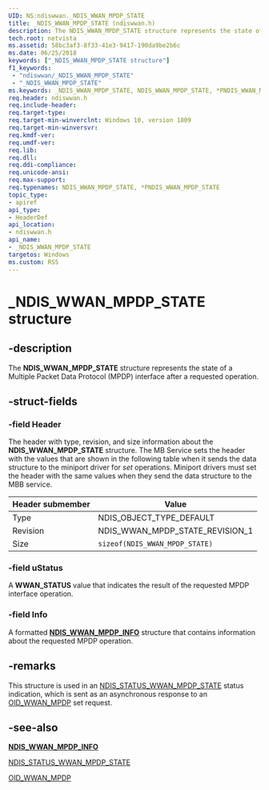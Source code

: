 ```yaml
---
UID: NS:ndiswwan._NDIS_WWAN_MPDP_STATE
title: _NDIS_WWAN_MPDP_STATE (ndiswwan.h)
description: The NDIS_WWAN_MPDP_STATE structure represents the state of a Multiple Packet Data Protocol (MPDP) interface after a requested operation.
tech.root: netvista
ms.assetid: 58bc3af3-8f33-41e3-9417-190da9be2b6c
ms.date: 06/25/2018
keywords: ["_NDIS_WWAN_MPDP_STATE structure"]
f1_keywords:
 - "ndiswwan/_NDIS_WWAN_MPDP_STATE"
 - "_NDIS_WWAN_MPDP_STATE"
ms.keywords: _NDIS_WWAN_MPDP_STATE, NDIS_WWAN_MPDP_STATE, *PNDIS_WWAN_MPDP_STATE, 
req.header: ndiswwan.h
req.include-header:
req.target-type:
req.target-min-winverclnt: Windows 10, version 1809
req.target-min-winversvr:
req.kmdf-ver:
req.umdf-ver:
req.lib:
req.dll:
req.ddi-compliance:
req.unicode-ansi:
req.max-support:
req.typenames: NDIS_WWAN_MPDP_STATE, *PNDIS_WWAN_MPDP_STATE
topic_type: 
- apiref
api_type: 
- HeaderDef
api_location: 
- ndiswwan.h
api_name: 
- _NDIS_WWAN_MPDP_STATE
targetos: Windows
ms.custom: RS5
---
```


# _NDIS_WWAN_MPDP_STATE structure

## -description

The **NDIS_WWAN_MPDP_STATE** structure represents the state of a Multiple Packet Data Protocol (MPDP) interface after a requested operation.

## -struct-fields

### -field Header
 
The header with type, revision, and size information about the **NDIS_WWAN_MPDP_STATE** structure. The MB Service sets the header with the values that are shown in the following table when it sends the data structure to the miniport driver for *set* operations. Miniport drivers must set the header with the same values when they send the data structure to the MBB service.

| Header submember | Value |
| --- | --- |
| Type | NDIS_OBJECT_TYPE_DEFAULT |
| Revision | NDIS_WWAN_MPDP_STATE_REVISION_1 |
| Size | `sizeof(NDIS_WWAN_MPDP_STATE)` | 

### -field uStatus

A **WWAN_STATUS** value that indicates the result of the requested MPDP interface operation.
 
### -field Info
 
A formatted [**NDIS_WWAN_MPDP_INFO**](ns-ndiswwan-_ndis_wwan_mpdp_info.md) structure that contains information about the requested MPDP operation.

## -remarks

This structure is used in an [NDIS_STATUS_WWAN_MPDP_STATE](https://docs.microsoft.com/windows-hardware/drivers/network/ndis-status-wwan-mpdp-state) status indication, which is sent as an asynchronous response to an [OID_WWAN_MPDP](https://docs.microsoft.com/windows-hardware/drivers/network/oid-wwan-mpdp) set request.

## -see-also

[**NDIS_WWAN_MPDP_INFO**](ns-ndiswwan-_ndis_wwan_mpdp_info.md)

[NDIS_STATUS_WWAN_MPDP_STATE](https://docs.microsoft.com/windows-hardware/drivers/network/ndis-status-wwan-mpdp-state)

[OID_WWAN_MPDP](https://docs.microsoft.com/windows-hardware/drivers/network/oid-wwan-mpdp)
